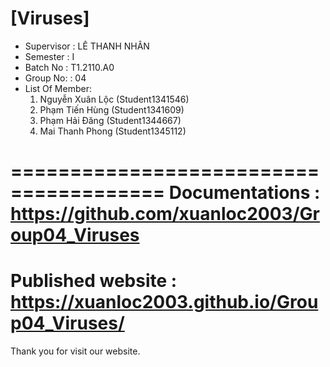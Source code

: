 [Viruses]
=======================================
+ Supervisor		: LÊ THANH NHÂN
+ Semester		: I	
+ Batch No		: T1.2110.A0	
+ Group No:		: 04
+ List Of Member:
	1. Nguyễn Xuân Lộc  	(Student1341546)
	2. Phạm Tiến Hùng	(Student1341609)
	3. Phạm Hải Đăng 	(Student1344667)
	3. Mai Thanh Phong 	(Student1345112)   	

=======================================
Documentations : https://github.com/xuanloc2003/Group04_Viruses
=======================================
Published website : https://xuanloc2003.github.io/Group04_Viruses/
=======================================
Thank you for visit our website.

